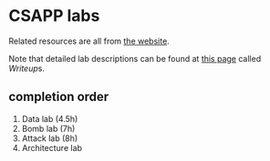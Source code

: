 # CSAPP labs

Related resources are all from [the website](http://csapp.cs.cmu.edu/3e/home.html).

Note that detailed lab descriptions can be found at [this page](http://csapp.cs.cmu.edu/3e/labs.html) called *Writeup*s.

## completion order

1. Data lab (4.5h)
2. Bomb lab (7h)
3. Attack lab (8h)
4. Architecture lab